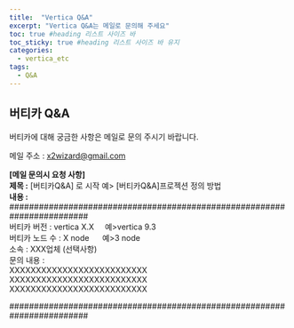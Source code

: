```yaml
---
title:  "Vertica Q&A"
excerpt: "Vertica Q&A는 메일로 문의해 주세요"
toc: true #heading 리스트 사이즈 바
toc_sticky: true #heading 리스트 사이즈 바 유지
categories:
  - vertica_etc
tags:
  - Q&A
---
```


## 버티카 Q&A

버티카에 대해 궁금한 사항은 메일로 문의 주시기 바랍니다.  

메일 주소 : x2wizard@gmail.com  

**[메일 문의시 요청 사항]**  
**제목 :** [버티카Q&A] 로 시작 예> [버티카Q&A]프로젝션 정의 방법  
**내용 :**   
########################################################################  
버티카 버전 : vertica X.X &nbsp;&nbsp;&nbsp; 예>vertica 9.3  
버티카 노드 수 : X node &nbsp;&nbsp;&nbsp;&nbsp; 예>3 node  
소속 : XXX업체 (선택사항)  
문의 내용 :   
XXXXXXXXXXXXXXXXXXXXXXXXXX  
XXXXXXXXXXXXXXXXXXXXXXXXXX  
XXXXXXXXXXXXXXXXXXXXXXXXXX  
  
########################################################################  

